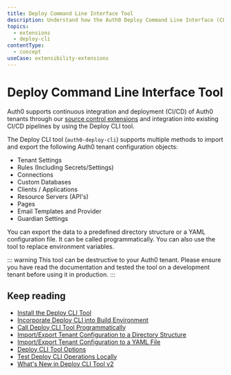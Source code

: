 ```yaml
---
title: Deploy Command Line Interface Tool
description: Understand how the Auth0 Deploy Command Line Interface (CLI) tool works.
topics:
  - extensions
  - deploy-cli
contentType:
  - concept
useCase: extensibility-extensions
---
```

# Deploy Command Line Interface Tool

Auth0 supports continuous integration and deployment (CI/CD) of Auth0 tenants through our [source control extensions](/extensions#deploy-hosted-pages-rules-and-database-connections-scripts-from-external-repositories) and integration into existing CI/CD pipelines by using the Deploy CLI tool.

The Deploy CLI tool (`auth0-deploy-cli`) supports multiple methods to import and export the following Auth0 tenant configuration objects: 

- Tenant Settings
- Rules (Including Secrets/Settings)
- Connections
- Custom Databases
- Clients / Applications
- Resource Servers (API's)
- Pages
- Email Templates and Provider 
- Guardian Settings

 You can export the data to a predefined directory structure or a YAML configuration file. It can be called programmatically. You can also use the tool to replace environment variables. 

::: warning
This tool can be destructive to your Auth0 tenant. Please ensure you have read the documentation and tested the tool on a development tenant before using it in production.
:::

## Keep reading

* [Install the Deploy CLI Tool](/extensions/deploy-cli/guides/install-deploy-cli)
* [Incorporate Deploy CLI into Build Environment](/extensions/deploy-cli/guides/incorporate-deploy-cli-into-build-environment)
* [Call Deploy CLI Tool Programmatically](/extensions/deploy-cli/guides/call-deploy-cli-programmatically)
* [Import/Export Tenant Configuration to a Directory Structure](/extensions/deploy-cli/guides/import-export-directory-structure)
* [Import/Export Tenant Configuration to a YAML File](/extensions/deploy-cli/guides/import-export-yaml-file)
* [Deploy CLI Tool Options](/extensions/deploy-cli/references/deploy-cli-options)
* [Test Deploy CLI Operations Locally](/extensions/deploy-cli/guides/test-locally)
* [What's New in Deploy CLI Tool v2](/extensions/deploy-cli/references/whats-new-v2)
